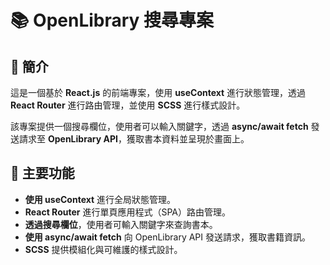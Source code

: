 # 📚 OpenLibrary 搜尋專案

## 🌟 簡介
這是一個基於 **React.js** 的前端專案，使用 **useContext** 進行狀態管理，透過 **React Router** 進行路由管理，並使用 **SCSS** 進行樣式設計。

該專案提供一個搜尋欄位，使用者可以輸入關鍵字，透過 **async/await fetch** 發送請求至 **OpenLibrary API**，獲取書本資料並呈現於畫面上。

## 🎨 主要功能

- **使用 useContext** 進行全局狀態管理。
- **React Router** 進行單頁應用程式（SPA）路由管理。
- **透過搜尋欄位**，使用者可輸入關鍵字來查詢書本。
- **使用 async/await fetch** 向 OpenLibrary API 發送請求，獲取書籍資訊。
- **SCSS** 提供模組化與可維護的樣式設計。
